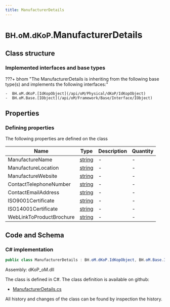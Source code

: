 ```yaml
---
title: ManufacturerDetails
---
```


# <small>BH.oM.dKoP.</small>**ManufacturerDetails**



## Class structure

### Implemented interfaces and base types

???+ bhom "The ManufacturerDetails is inheriting from the following base type(s) and implements the following interfaces:"

    -  BH.oM.dKoP.[IdKopObject](/api/oM/Physical/dKoP/IdKopObject)
    -  BH.oM.Base.[IObject](/api/oM/Framework/Base/Interface/IObject)


## Properties



### Defining properties

The following properties are defined on the class

| Name             | Type             | Description      | Quantity         |
|------------------|------------------|------------------|------------------|
| ManufactureName | [string](https://learn.microsoft.com/en-us/dotnet/api/System.String?view=netstandard-2.0) | - | - |
| ManufactureLocation | [string](https://learn.microsoft.com/en-us/dotnet/api/System.String?view=netstandard-2.0) | - | - |
| ManufactureWebsite | [string](https://learn.microsoft.com/en-us/dotnet/api/System.String?view=netstandard-2.0) | - | - |
| ContactTelephoneNumber | [string](https://learn.microsoft.com/en-us/dotnet/api/System.String?view=netstandard-2.0) | - | - |
| ContactEmailAddress | [string](https://learn.microsoft.com/en-us/dotnet/api/System.String?view=netstandard-2.0) | - | - |
| ISO9001Certificate | [string](https://learn.microsoft.com/en-us/dotnet/api/System.String?view=netstandard-2.0) | - | - |
| ISO14001Certificate | [string](https://learn.microsoft.com/en-us/dotnet/api/System.String?view=netstandard-2.0) | - | - |
| WebLinkToProductBrochure | [string](https://learn.microsoft.com/en-us/dotnet/api/System.String?view=netstandard-2.0) | - | - |


## Code and Schema

### C# implementation

``` C# title="C#"
public class ManufacturerDetails : BH.oM.dKoP.IdKopObject, BH.oM.Base.IObject
```

Assembly: dKoP_oM.dll

The class is defined in C#. The class definition is available on github:

- [ManufacturerDetails.cs](https://github.com/BHoM/dKoP_Toolkit/blob/develop/dKoP_oM/AdministrativeInformation\ManufacturerDetails.cs)

All history and changes of the class can be found by inspection the history.
